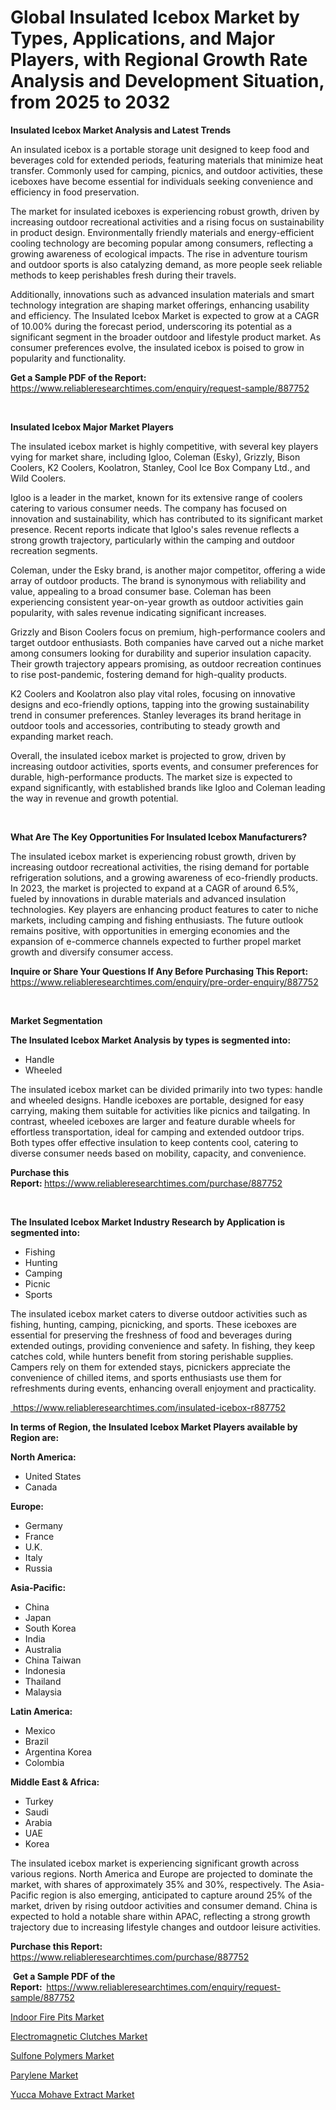 <p><h1>Global Insulated Icebox Market by Types, Applications, and Major Players, with Regional Growth Rate Analysis and Development Situation, from 2025 to 2032</h1></p><p><strong>Insulated Icebox Market Analysis and Latest Trends</strong></p>
<p><p>An insulated icebox is a portable storage unit designed to keep food and beverages cold for extended periods, featuring materials that minimize heat transfer. Commonly used for camping, picnics, and outdoor activities, these iceboxes have become essential for individuals seeking convenience and efficiency in food preservation. </p><p>The market for insulated iceboxes is experiencing robust growth, driven by increasing outdoor recreational activities and a rising focus on sustainability in product design. Environmentally friendly materials and energy-efficient cooling technology are becoming popular among consumers, reflecting a growing awareness of ecological impacts. The rise in adventure tourism and outdoor sports is also catalyzing demand, as more people seek reliable methods to keep perishables fresh during their travels.</p><p>Additionally, innovations such as advanced insulation materials and smart technology integration are shaping market offerings, enhancing usability and efficiency. The Insulated Icebox Market is expected to grow at a CAGR of 10.00% during the forecast period, underscoring its potential as a significant segment in the broader outdoor and lifestyle product market. As consumer preferences evolve, the insulated icebox is poised to grow in popularity and functionality.</p></p>
<p><strong>Get a Sample PDF of the Report:&nbsp;</strong> <a href="https://www.reliableresearchtimes.com/enquiry/request-sample/887752?utm_campaign=2240&utm_medium=2&utm_source=Github&utm_content=ia&utm_term=05022025&utm_id=insulated-icebox">https://www.reliableresearchtimes.com/enquiry/request-sample/887752</a></p>
<p>&nbsp;</p>
<p><strong>Insulated Icebox Major Market Players</strong></p>
<p><p>The insulated icebox market is highly competitive, with several key players vying for market share, including Igloo, Coleman (Esky), Grizzly, Bison Coolers, K2 Coolers, Koolatron, Stanley, Cool Ice Box Company Ltd., and Wild Coolers. </p><p>Igloo is a leader in the market, known for its extensive range of coolers catering to various consumer needs. The company has focused on innovation and sustainability, which has contributed to its significant market presence. Recent reports indicate that Igloo's sales revenue reflects a strong growth trajectory, particularly within the camping and outdoor recreation segments.</p><p>Coleman, under the Esky brand, is another major competitor, offering a wide array of outdoor products. The brand is synonymous with reliability and value, appealing to a broad consumer base. Coleman has been experiencing consistent year-on-year growth as outdoor activities gain popularity, with sales revenue indicating significant increases.</p><p>Grizzly and Bison Coolers focus on premium, high-performance coolers and target outdoor enthusiasts. Both companies have carved out a niche market among consumers looking for durability and superior insulation capacity. Their growth trajectory appears promising, as outdoor recreation continues to rise post-pandemic, fostering demand for high-quality products.</p><p>K2 Coolers and Koolatron also play vital roles, focusing on innovative designs and eco-friendly options, tapping into the growing sustainability trend in consumer preferences. Stanley leverages its brand heritage in outdoor tools and accessories, contributing to steady growth and expanding market reach.</p><p>Overall, the insulated icebox market is projected to grow, driven by increasing outdoor activities, sports events, and consumer preferences for durable, high-performance products. The market size is expected to expand significantly, with established brands like Igloo and Coleman leading the way in revenue and growth potential.</p></p>
<p>&nbsp;</p>
<p><strong>What Are The Key Opportunities For Insulated Icebox Manufacturers?</strong></p>
<p><p>The insulated icebox market is experiencing robust growth, driven by increasing outdoor recreational activities, the rising demand for portable refrigeration solutions, and a growing awareness of eco-friendly products. In 2023, the market is projected to expand at a CAGR of around 6.5%, fueled by innovations in durable materials and advanced insulation technologies. Key players are enhancing product features to cater to niche markets, including camping and fishing enthusiasts. The future outlook remains positive, with opportunities in emerging economies and the expansion of e-commerce channels expected to further propel market growth and diversify consumer access.</p></p>
<p><strong>Inquire or Share Your Questions If Any Before Purchasing This Report:</strong> <a href="https://www.reliableresearchtimes.com/enquiry/pre-order-enquiry/887752?utm_campaign=2240&utm_medium=2&utm_source=Github&utm_content=ia&utm_term=05022025&utm_id=insulated-icebox">https://www.reliableresearchtimes.com/enquiry/pre-order-enquiry/887752</a></p>
<p>&nbsp;</p>
<p><strong>Market Segmentation</strong></p>
<p><strong>The Insulated Icebox Market Analysis by types is segmented into:</strong></p>
<p><ul><li>Handle</li><li>Wheeled</li></ul></p>
<p><p>The insulated icebox market can be divided primarily into two types: handle and wheeled designs. Handle iceboxes are portable, designed for easy carrying, making them suitable for activities like picnics and tailgating. In contrast, wheeled iceboxes are larger and feature durable wheels for effortless transportation, ideal for camping and extended outdoor trips. Both types offer effective insulation to keep contents cool, catering to diverse consumer needs based on mobility, capacity, and convenience.</p></p>
<p><strong>Purchase this Report:&nbsp;</strong><a href="https://www.reliableresearchtimes.com/purchase/887752?utm_campaign=2240&utm_medium=2&utm_source=Github&utm_content=ia&utm_term=05022025&utm_id=insulated-icebox">https://www.reliableresearchtimes.com/purchase/887752</a></p>
<p>&nbsp;</p>
<p><strong>The Insulated Icebox Market Industry Research by Application is segmented into:</strong></p>
<p><ul><li>Fishing</li><li>Hunting</li><li>Camping</li><li>Picnic</li><li>Sports</li></ul></p>
<p><p>The insulated icebox market caters to diverse outdoor activities such as fishing, hunting, camping, picnicking, and sports. These iceboxes are essential for preserving the freshness of food and beverages during extended outings, providing convenience and safety. In fishing, they keep catches cold, while hunters benefit from storing perishable supplies. Campers rely on them for extended stays, picnickers appreciate the convenience of chilled items, and sports enthusiasts use them for refreshments during events, enhancing overall enjoyment and practicality.</p></p>
<p><a href="https://www.reliableresearchtimes.com/insulated-icebox-r887752?utm_campaign=2240&utm_medium=2&utm_source=Github&utm_content=ia&utm_term=05022025&utm_id=insulated-icebox">&nbsp;https://www.reliableresearchtimes.com/insulated-icebox-r887752</a></p>
<p><strong>In terms of Region, the Insulated Icebox Market Players available by Region are:</strong></p>
<p>
    <p> <strong> North America: </strong>
        <ul>
            <li>United States</li>
            <li>Canada</li>
        </ul>
        </p> 
    <p> <strong> Europe: </strong>
        <ul>
            <li>Germany</li>
            <li>France</li>
            <li>U.K.</li>
            <li>Italy</li>
            <li>Russia</li>
        </ul>
        </p> 
    <p> <strong> Asia-Pacific: </strong>
        <ul>
            <li>China</li>
            <li>Japan</li>
            <li>South Korea</li>
            <li>India</li>
            <li>Australia</li>
            <li>China Taiwan</li>
            <li>Indonesia</li>
            <li>Thailand</li>
            <li>Malaysia</li>
        </ul>
        </p> 
    <p> <strong> Latin America: </strong>
        <ul>
            <li>Mexico</li>
            <li>Brazil</li>
            <li>Argentina Korea</li>
            <li>Colombia</li>
        </ul>
        </p> 
    <p> <strong> Middle East & Africa: </strong>
        <ul>
            <li>Turkey</li>
            <li>Saudi</li>
            <li>Arabia</li>
            <li>UAE</li>
            <li>Korea</li>
        </ul>
    </p>
    </p>
<p><p>The insulated icebox market is experiencing significant growth across various regions. North America and Europe are projected to dominate the market, with shares of approximately 35% and 30%, respectively. The Asia-Pacific region is also emerging, anticipated to capture around 25% of the market, driven by rising outdoor activities and consumer demand. China is expected to hold a notable share within APAC, reflecting a strong growth trajectory due to increasing lifestyle changes and outdoor leisure activities.</p></p>
<p><strong>Purchase this Report: </strong><a href="https://www.reliableresearchtimes.com/purchase/887752?utm_campaign=2240&utm_medium=2&utm_source=Github&utm_content=ia&utm_term=05022025&utm_id=insulated-icebox">https://www.reliableresearchtimes.com/purchase/887752</a></p>
<p>&nbsp;<strong>Get a Sample PDF of the Report:&nbsp;&nbsp;</strong><a href="https://www.reliableresearchtimes.com/enquiry/request-sample/887752?utm_campaign=2240&utm_medium=2&utm_source=Github&utm_content=ia&utm_term=05022025&utm_id=insulated-icebox">https://www.reliableresearchtimes.com/enquiry/request-sample/887752</a></p>
<p><strong></strong></p>
<p><p><a href="https://github.com/stillsfloria19981/Market-Research-Report-List-1/blob/main/indoor-fire-pits-market.md?utm_campaign=2240&utm_medium=2&utm_source=Github&utm_content=ia&utm_term=05022025&utm_id=insulated-icebox">Indoor Fire Pits Market</a></p><p><a href="https://www.linkedin.com/pulse/how-electromagnetic-clutches-market-expectd-grow-61-cagr-grllf?utm_campaign=2240&utm_medium=2&utm_source=Github&utm_content=ia&utm_term=05022025&utm_id=insulated-icebox">Electromagnetic Clutches Market</a></p><p><a href="https://www.linkedin.com/pulse/market-insights-evaluating-competitors-sulfone-polymers-sisof?utm_campaign=2240&utm_medium=2&utm_source=Github&utm_content=ia&utm_term=05022025&utm_id=insulated-icebox">Sulfone Polymers Market</a></p><p><a href="https://www.linkedin.com/pulse/sales-projections-analysis-parylene-market-expected-cagr-hf7zf?utm_campaign=2240&utm_medium=2&utm_source=Github&utm_content=ia&utm_term=05022025&utm_id=insulated-icebox">Parylene Market</a></p><p><a href="https://www.linkedin.com/pulse/yucca-mohave-extract-market-analysis-trends-development-o02wf?utm_campaign=2240&utm_medium=2&utm_source=Github&utm_content=ia&utm_term=05022025&utm_id=insulated-icebox">Yucca Mohave Extract Market</a></p></p>
